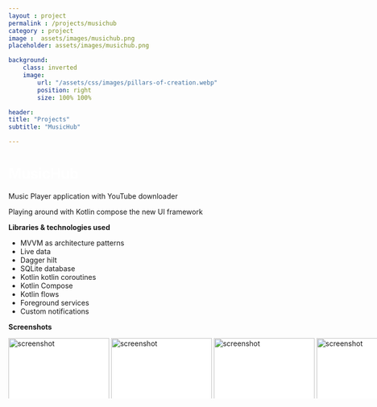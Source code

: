 ```yaml
---
layout : project
permalink : /projects/musichub
category : project
image :  assets/images/musichub.png
placeholder: assets/images/musichub.png

background:
    class: inverted
    image:
        url: "/assets/css/images/pillars-of-creation.webp"
        position: right
        size: 100% 100%

header:
title: "Projects"
subtitle: "MusicHub"

---
```


<h1 style="color:white">MusicHub</h1>

Music Player application with YouTube downloader

Playing around with Kotlin compose the new UI framework

**Libraries & technologies used**

* MVVM as architecture patterns
* Live data
* Dagger hilt
* SQLite database
* Kotlin kotlin coroutines
* Kotlin Compose
* Kotlin flows
* Foreground services
* Custom notifications


**Screenshots**



<div style="width:830px; background-color:white; height:120px; overflow:auto;">
		<div style="width: 2000px; height: 90px;">
      <img src="https://user-images.githubusercontent.com/49305252/142436420-c54c8314-0e27-4f73-b0ad-cbb39162b940.png" alt="screenshot" width="200"/>
      <img src="https://user-images.githubusercontent.com/49305252/142436409-a7cd7ec2-f780-4402-9905-7149826fc3ca.png" alt="screenshot" width="200"/>
      <img src="https://user-images.githubusercontent.com/49305252/142436417-92d5b777-a02c-4eae-b5d3-0fab106321a9.png" alt="screenshot" width="200"/>
      <img src="https://user-images.githubusercontent.com/49305252/142436425-62ca87e9-7c71-4c1c-8635-6e52cc690dcf.png" alt="screenshot" width="200"/>
		</div>
</div>
